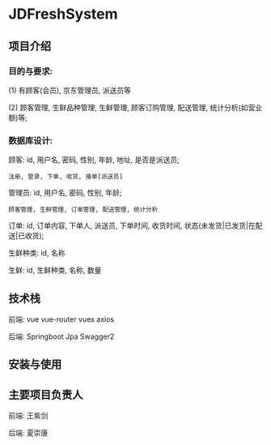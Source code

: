 # JDFreshSystem

## 项目介绍

### 目的与要求:

(1) 有顾客(会员), 京东管理员, 派送员等

(2) 顾客管理, 生鲜品种管理, 生鲜管理, 顾客订购管理, 配送管理, 统计分析(如营业额)等;


###  数据库设计:
顾客: id, 用户名, 密码, 性别, 年龄, 地址, 是否是派送员;
    
    注册, 登录, 下单, 收货, 接单[派送员]

管理员: id, 用户名, 密码, 性别, 年龄;
    
    顾客管理, 生鲜管理, 订单管理, 配送管理, 统计分析

订单: id, 订单内容, 下单人, 派送员, 下单时间, 收货时间, 状态(未发货|已发货|在配送|已收货);

生鲜种类: id, 名称

生鲜: id, 生鲜种类, 名称, 数量

## 技术栈
前端: vue vue-router vuex axios

后端: Springboot Jpa Swagger2

## 安装与使用

## 主要项目负责人
前端: 王紫剑

后端: 夏崇康